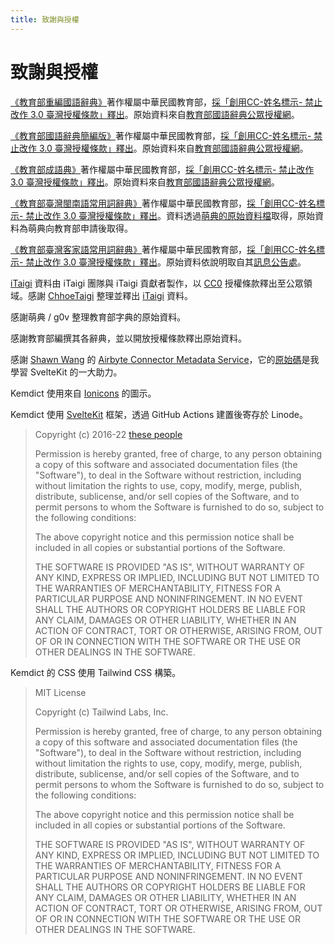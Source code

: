 ```yaml
---
title: 致謝與授權
---
```


# 致謝與授權

[《教育部重編國語辭典》](https://dict.revised.moe.edu.tw/)著作權屬中華民國教育部，[採「創用CC-姓名標示- 禁止改作 3.0 臺灣授權條款」釋出](https://language.moe.gov.tw/001/Upload/Files/site_content/M0001/respub/index.html)。原始資料來自[教育部國語辭典公眾授權網](https://language.moe.gov.tw/001/Upload/Files/site_content/M0001/respub/index.html)。

[《教育部國語辭典簡編版》](https://dict.concised.moe.edu.tw)著作權屬中華民國教育部，[採「創用CC-姓名標示- 禁止改作 3.0 臺灣授權條款」釋出](https://language.moe.gov.tw/001/Upload/Files/site_content/M0001/respub/index.html)。原始資料來自[教育部國語辭典公眾授權網](https://language.moe.gov.tw/001/Upload/Files/site_content/M0001/respub/index.html)。

[《教育部成語典》](https://dict.idioms.moe.edu.tw)著作權屬中華民國教育部，[採「創用CC-姓名標示- 禁止改作 3.0 臺灣授權條款」釋出](https://language.moe.gov.tw/001/Upload/Files/site_content/M0001/respub/index.html)。原始資料來自[教育部國語辭典公眾授權網](https://language.moe.gov.tw/001/Upload/Files/site_content/M0001/respub/index.html)。

[《教育部臺灣閩南語常用詞辭典》](https://twblg.dict.edu.tw/)著作權屬中華民國教育部，[採「創用CC-姓名標示- 禁止改作 3.0 臺灣授權條款」釋出](https://twblg.dict.edu.tw/holodict_new/compile1_6_1.jsp)。資料透過[萌典的原始資料檔](https://github.com/g0v/moedict-data-twblg)取得，原始資料為萌典向教育部申請後取得。

[《教育部臺灣客家語常用詞辭典》](https://hakkadict.moe.edu.tw/)著作權屬中華民國教育部，[採「創用CC-姓名標示- 禁止改作 3.0 臺灣授權條款」釋出](https://hakkadict.moe.edu.tw/cgi-bin/gs32/gsweb.cgi/ccd=zXiQtS/description?id=MSA00000041&opt=opt2)。原始資料依說明取自其[訊息公告處](https://hakkadict.moe.edu.tw/cgi-bin/gs32/gsweb.cgi/ccd=zXiQtS/newsearch?&menuid=gsnews)。

[iTaigi](https://itaigi.tw) 資料由 iTaigi 團隊與 iTaigi 貢獻者製作，以 [CC0](https://itaigi.tw/hokbu) 授權條款釋出至公眾領域。感謝 [ChhoeTaigi](https://chhoe.taigi.info/) 整理並釋出 [iTaigi](https://github.com/ChhoeTaigi/ChhoeTaigiDatabase#7-2016-itaigi華台對照典) 資料。

感謝萌典 / g0v 整理教育部字典的原始資料。

感謝教育部編撰其各辭典，並以開放授權條款釋出原始資料。

感謝 [Shawn Wang](https://www.swyx.io/) 的 [Airbyte Connector Metadata Service](https://airbyte-metadata.netlify.app/)，它的[原始碼](https://github.com/airbytehq/mvp-cms/)是我學習 SvelteKit 的一大助力。

Kemdict 使用來自 [Ionicons](https://github.com/ionic-team/ionicons) 的圖示。

Kemdict 使用 [SvelteKit](https://kit.svelte.dev) 框架，透過 GitHub Actions 建置後寄存於 Linode。

>Copyright (c) 2016-22 [these people](https://github.com/sveltejs/svelte/graphs/contributors)
>
>Permission is hereby granted, free of charge, to any person obtaining a copy of this software and associated documentation files (the "Software"), to deal in the Software without restriction, including without limitation the rights to use, copy, modify, merge, publish, distribute, sublicense, and/or sell copies of the Software, and to permit persons to whom the Software is furnished to do so, subject to the following conditions:
>
>The above copyright notice and this permission notice shall be included in all copies or substantial portions of the Software.
>
>THE SOFTWARE IS PROVIDED "AS IS", WITHOUT WARRANTY OF ANY KIND, EXPRESS OR IMPLIED, INCLUDING BUT NOT LIMITED TO THE WARRANTIES OF MERCHANTABILITY, FITNESS FOR A PARTICULAR PURPOSE AND NONINFRINGEMENT. IN NO EVENT SHALL THE AUTHORS OR COPYRIGHT HOLDERS BE LIABLE FOR ANY CLAIM, DAMAGES OR OTHER LIABILITY, WHETHER IN AN ACTION OF CONTRACT, TORT OR OTHERWISE, ARISING FROM, OUT OF OR IN CONNECTION WITH THE SOFTWARE OR THE USE OR OTHER DEALINGS IN THE SOFTWARE.

Kemdict 的 CSS 使用 Tailwind CSS 構築。

> MIT License
>
> Copyright (c) Tailwind Labs, Inc.
>
> Permission is hereby granted, free of charge, to any person obtaining a copy
> of this software and associated documentation files (the "Software"), to deal
> in the Software without restriction, including without limitation the rights
> to use, copy, modify, merge, publish, distribute, sublicense, and/or sell
> copies of the Software, and to permit persons to whom the Software is
> furnished to do so, subject to the following conditions:
>
> The above copyright notice and this permission notice shall be included in all
> copies or substantial portions of the Software.
>
> THE SOFTWARE IS PROVIDED "AS IS", WITHOUT WARRANTY OF ANY KIND, EXPRESS OR
> IMPLIED, INCLUDING BUT NOT LIMITED TO THE WARRANTIES OF MERCHANTABILITY,
> FITNESS FOR A PARTICULAR PURPOSE AND NONINFRINGEMENT. IN NO EVENT SHALL THE
> AUTHORS OR COPYRIGHT HOLDERS BE LIABLE FOR ANY CLAIM, DAMAGES OR OTHER
> LIABILITY, WHETHER IN AN ACTION OF CONTRACT, TORT OR OTHERWISE, ARISING FROM,
> OUT OF OR IN CONNECTION WITH THE SOFTWARE OR THE USE OR OTHER DEALINGS IN THE
> SOFTWARE.
